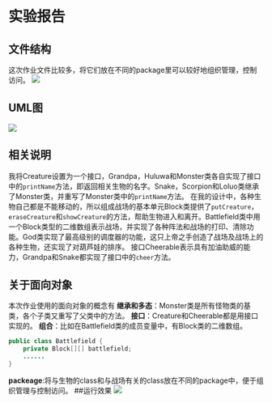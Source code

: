 # 实验报告
## 文件结构
这次作业文件比较多，将它们放在不同的package里可以较好地组织管理，控制访问。
![](/image/structure.png)
## UML图
![](/image/UML.png)
## 相关说明
我将Creature设置为一个接口，Grandpa，Huluwa和Monster类各自实现了接口中的`printName`方法，即返回相关生物的名字。Snake，Scorpion和Loluo类继承了Monster类，并重写了Monster类中的`printName`方法。
在我的设计中，各种生物自己都是不能移动的，所以组成战场的基本单元Block类提供了`putCreature`，`eraseCreature`和`showCreature`的方法，帮助生物进入和离开。Battlefield类中用一个Block类型的二维数组表示战场，并实现了各种阵法和战场的打印、清除功能。God类实现了最高级别的调度器的功能，这只上帝之手创造了战场及战场上的各种生物，还实现了对葫芦娃的排序。
接口Cheerable表示具有加油助威的能力，Grandpa和Snake都实现了接口中的`cheer`方法。
## 关于面向对象
本次作业使用的面向对象的概念有
**继承和多态**：Monster类是所有怪物类的基类，各个子类又重写了父类中的方法。
**接口**：Creature和Cheerable都是用接口实现的。
**组合**：比如在Battlefield类的成员变量中，有Block类的二维数组。
```java
public class Battlefield {
    private Block[][] battlefield;
    ......
}
```
**packeage**:将与生物的class和与战场有关的class放在不同的package中，便于组织管理与控制访问。
##运行效果
![](/image/result.png)
